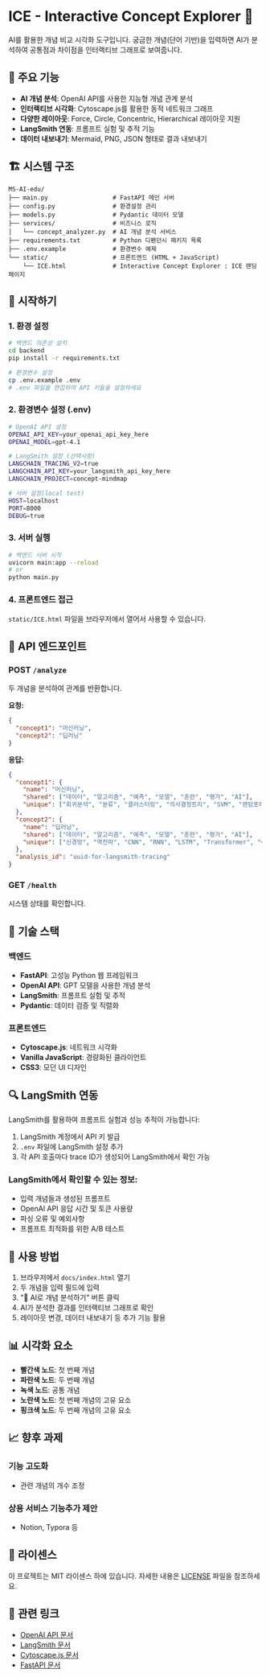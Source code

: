 # ICE - Interactive Concept Explorer 🧠

AI를 활용한 개념 비교 시각화 도구입니다. 궁금한 개념(단어 기반)을 입력하면 AI가 분석하여 공통점과 차이점을 인터랙티브 그래프로 보여줍니다.

## 🌟 주요 기능

- **AI 개념 분석**: OpenAI API를 사용한 지능형 개념 관계 분석
- **인터랙티브 시각화**: Cytoscape.js를 활용한 동적 네트워크 그래프
- **다양한 레이아웃**: Force, Circle, Concentric, Hierarchical 레이아웃 지원
- **LangSmith 연동**: 프롬프트 실험 및 추적 기능
- **데이터 내보내기**: Mermaid, PNG, JSON 형태로 결과 내보내기

## 🏗️ 시스템 구조

```
MS-AI-edu/
├── main.py                  # FastAPI 메인 서버
├── config.py                # 환경설정 관리
├── models.py                # Pydantic 데이터 모델
├── services/                # 비즈니스 로직
│   └── concept_analyzer.py  # AI 개념 분석 서비스
├── requirements.txt         # Python 디펜던시 패키지 목록
├── .env.example             # 환경변수 예제
└── static/                  # 프론트엔드 (HTML + JavaScript)
    └── ICE.html             # Interactive Concept Explorer : ICE 랜딩페이지 
```

## 🚀 시작하기

### 1. 환경 설정

```bash
# 백엔드 의존성 설치
cd backend
pip install -r requirements.txt

# 환경변수 설정
cp .env.example .env
# .env 파일을 편집하여 API 키들을 설정하세요
```

### 2. 환경변수 설정 (.env)

```bash
# OpenAI API 설정
OPENAI_API_KEY=your_openai_api_key_here
OPENAI_MODEL=gpt-4.1

# LangSmith 설정 (선택사항)
LANGCHAIN_TRACING_V2=true
LANGCHAIN_API_KEY=your_langsmith_api_key_here
LANGCHAIN_PROJECT=concept-mindmap

# 서버 설정(local test)
HOST=localhost
PORT=8000
DEBUG=true
```

### 3. 서버 실행

```bash
# 백엔드 서버 시작
uvicorn main:app --reload
# or
python main.py
```

### 4. 프론트엔드 접근

`static/ICE.html` 파일을 브라우저에서 열어서 사용할 수 있습니다.

## 📡 API 엔드포인트

### POST `/analyze`

두 개념을 분석하여 관계를 반환합니다.

**요청:**
```json
{
  "concept1": "머신러닝",
  "concept2": "딥러닝"
}
```

**응답:**
```json
{
  "concept1": {
    "name": "머신러닝",
    "shared": ["데이터", "알고리즘", "예측", "모델", "훈련", "평가", "AI"],
    "unique": ["회귀분석", "분류", "클러스터링", "의사결정트리", "SVM", "랜덤포레스트", "앙상블", "피처엔지니어링"]
  },
  "concept2": {
    "name": "딥러닝",
    "shared": ["데이터", "알고리즘", "예측", "모델", "훈련", "평가", "AI"],
    "unique": ["신경망", "역전파", "CNN", "RNN", "LSTM", "Transformer", "GPU", "텐서플로우"]
  },
  "analysis_id": "uuid-for-langsmith-tracing"
}
```

### GET `/health`

시스템 상태를 확인합니다.

## 🔧 기술 스택

### 백엔드
- **FastAPI**: 고성능 Python 웹 프레임워크
- **OpenAI API**: GPT 모델을 사용한 개념 분석
- **LangSmith**: 프롬프트 실험 및 추적
- **Pydantic**: 데이터 검증 및 직렬화

### 프론트엔드
- **Cytoscape.js**: 네트워크 시각화
- **Vanilla JavaScript**: 경량화된 클라이언트
- **CSS3**: 모던 UI 디자인

## 🔍 LangSmith 연동

LangSmith를 활용하여 프롬프트 실험과 성능 추적이 가능합니다:

1. LangSmith 계정에서 API 키 발급
2. `.env` 파일에 LangSmith 설정 추가
3. 각 API 호출마다 trace ID가 생성되어 LangSmith에서 확인 가능

### LangSmith에서 확인할 수 있는 정보:
- 입력 개념들과 생성된 프롬프트
- OpenAI API 응답 시간 및 토큰 사용량
- 파싱 오류 및 예외사항
- 프롬프트 최적화를 위한 A/B 테스트

## 🎨 사용 방법

1. 브라우저에서 `docs/index.html` 열기
2. 두 개념을 입력 필드에 입력
3. "🤖 AI로 개념 분석하기" 버튼 클릭
4. AI가 분석한 결과를 인터랙티브 그래프로 확인
5. 레이아웃 변경, 데이터 내보내기 등 추가 기능 활용

## 📊 시각화 요소

- **빨간색 노드**: 첫 번째 개념
- **파란색 노드**: 두 번째 개념
- **녹색 노드**: 공통 개념
- **노란색 노드**: 첫 번째 개념의 고유 요소
- **핑크색 노드**: 두 번째 개념의 고유 요소

## 📈 향후 과제

### 기능 고도화
- 관련 개념의 개수 조정

### 상용 서비스 기능추가 제안
- Notion, Typora 등 

## 📝 라이센스

이 프로젝트는 MIT 라이센스 하에 있습니다. 자세한 내용은 [LICENSE](LICENSE) 파일을 참조하세요.

## 🔗 관련 링크

- [OpenAI API 문서](https://platform.openai.com/docs)
- [LangSmith 문서](https://docs.smith.langchain.com)
- [Cytoscape.js 문서](https://js.cytoscape.org)
- [FastAPI 문서](https://fastapi.tiangolo.com)
